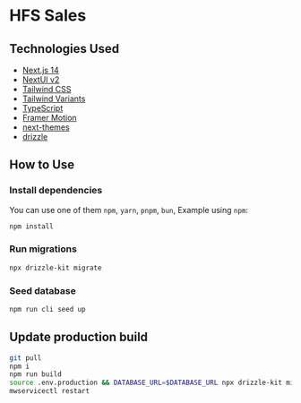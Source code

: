 # HFS Sales

## Technologies Used

- [Next.js 14](https://nextjs.org/docs/getting-started)
- [NextUI v2](https://nextui.org/)
- [Tailwind CSS](https://tailwindcss.com/)
- [Tailwind Variants](https://tailwind-variants.org)
- [TypeScript](https://www.typescriptlang.org/)
- [Framer Motion](https://www.framer.com/motion/)
- [next-themes](https://github.com/pacocoursey/next-themes)
- [drizzle](https://orm.drizzle.team/)

## How to Use

### Install dependencies

You can use one of them `npm`, `yarn`, `pnpm`, `bun`, Example using `npm`:

```bash
npm install
```

### Run migrations

```bash
npx drizzle-kit migrate
```

### Seed database

```bash
npm run cli seed up
```

## Update production build

```bash
git pull
npm i
npm run build
source .env.production && DATABASE_URL=$DATABASE_URL npx drizzle-kit migrate
mwservicectl restart
```